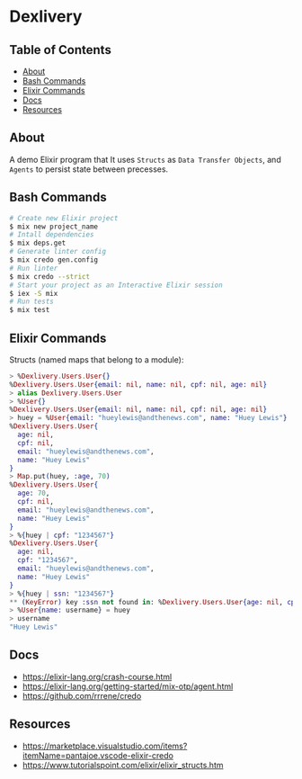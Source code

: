 # Dexlivery

## Table of Contents

- [About](#about)
- [Bash Commands](#bash_commands)
- [Elixir Commands](#elixir_commands)
- [Docs](#docs)
- [Resources](#resources)

## About <a name = "about"></a>

A demo Elixir program that
It uses `Structs` as `Data Transfer Objects`, and `Agents` to persist
state between precesses.

## Bash Commands <a name = "bash_commands"></a>

```bash
# Create new Elixir project
$ mix new project_name
# Intall dependencies
$ mix deps.get
# Generate linter config
$ mix credo gen.config
# Run linter
$ mix credo --strict
# Start your project as an Interactive Elixir session
$ iex -S mix
# Run tests
$ mix test
```

## Elixir Commands <a name = "elixir_commands"></a>

Structs (named maps that belong to a module):

```elixir
> %Dexlivery.Users.User{}
%Dexlivery.Users.User{email: nil, name: nil, cpf: nil, age: nil}
> alias Dexlivery.Users.User
> %User{}
%Dexlivery.Users.User{email: nil, name: nil, cpf: nil, age: nil}
> huey = %User{email: "hueylewis@andthenews.com", name: "Huey Lewis"}
%Dexlivery.Users.User{
  age: nil,
  cpf: nil,
  email: "hueylewis@andthenews.com",
  name: "Huey Lewis"
}
> Map.put(huey, :age, 70)
%Dexlivery.Users.User{
  age: 70,
  cpf: nil,
  email: "hueylewis@andthenews.com",
  name: "Huey Lewis"
}
> %{huey | cpf: "1234567"}
%Dexlivery.Users.User{
  age: nil,
  cpf: "1234567",
  email: "hueylewis@andthenews.com",
  name: "Huey Lewis"
}
> %{huey | ssn: "1234567"}
** (KeyError) key :ssn not found in: %Dexlivery.Users.User{age: nil, cpf: nil, email: "hueylewis@andthenews.com", name: "Huey Lewis"}
> %User{name: username} = huey
> username
"Huey Lewis"
```

## Docs <a name = "docs"></a>

- https://elixir-lang.org/crash-course.html
- https://elixir-lang.org/getting-started/mix-otp/agent.html
- https://github.com/rrrene/credo

## Resources <a name = "resources"></a>

- https://marketplace.visualstudio.com/items?itemName=pantajoe.vscode-elixir-credo
- https://www.tutorialspoint.com/elixir/elixir_structs.htm

